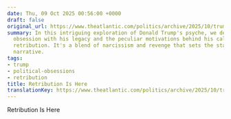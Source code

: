 ```yaml
---
date: Thu, 09 Oct 2025 00:56:00 +0000
draft: false
original_url: https://www.theatlantic.com/politics/archive/2025/10/trump-retribution-comey-chicago/684497/?utm_source=feed
summary: In this intriguing exploration of Donald Trump's psyche, we delve into his
  obsession with his legacy and the peculiar motivations behind his calls for political
  retribution. It's a blend of narcissism and revenge that sets the stage for a dramatic
  narrative.
tags:
- trump
- political-obsessions
- retribution
title: Retribution Is Here
translationKey: https://www.theatlantic.com/politics/archive/2025/10/trump-retribution-comey-chicago/684497/?utm_source=feed
---
```


Retribution Is Here